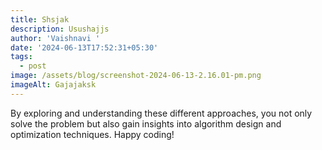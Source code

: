 ```yaml
---
title: Shsjak
description: Usushajjs
author: 'Vaishnavi '
date: '2024-06-13T17:52:31+05:30'
tags:
  - post
image: /assets/blog/screenshot-2024-06-13-2.16.01-pm.png
imageAlt: Gajajaksk
---
```

By exploring and understanding these different approaches, you not only solve the problem but also gain insights into algorithm design and optimization techniques. Happy coding!​
